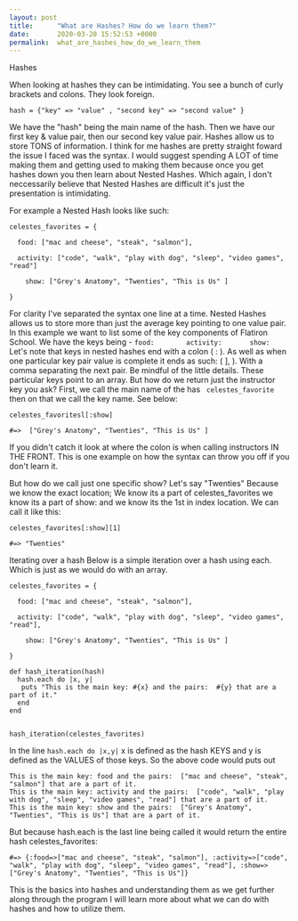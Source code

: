 ```yaml
---
layout: post
title:      "What are Hashes? How do we learn them?"
date:       2020-03-20 15:52:53 +0000
permalink:  what_are_hashes_how_do_we_learn_them
---
```


Hashes

When looking at hashes they can be intimidating. You see a bunch of curly brackets and colons. They look foreign. 

```
hash = {"key" => "value" , "second key" => "second value" }
```

We have the "hash" being the main name of the hash. Then we have our first key & value pair, then our second key value pair. Hashes allow us to store TONS of information. I think for me hashes are pretty straight foward the issue I faced was the syntax. I would suggest spending A LOT of time making them and getting used to making them because once you get hashes down you then learn about Nested Hashes. Which again, I don't neccessarily believe that Nested Hashes are difficult it's just the presentation is intimidating.

For example a Nested Hash looks like such:

```
celestes_favorites = {

  food: ["mac and cheese", "steak", "salmon"], 
	
  activity: ["code", "walk", "play with dog", "sleep", "video games", "read"]
	
	show: ["Grey's Anatomy", "Twenties", "This is Us" ]
	
}
```

For clarity I've separated the syntax one line at a time. Nested Hashes allows us to store more than just the average key pointing to one value pair. In this example we want to list some of the key components of Flatiron School. We have the keys being - ```food:        activity:       show: ``` Let's note that keys in nested hashes end with a colon ( : ). As well as when one particular key pair value is complete it ends as such: ( ], ). With a comma separating the next pair. Be mindful of the little details. These particular keys point to an array. But how do we return just the instructor key you ask?
First, we call the main name of the has ``` celestes_favorite``` then on that we call the key name. See below:

```
celestes_favoritesl[:show]

#=>  ["Grey's Anatomy", "Twenties", "This is Us" ]
```

If you didn't catch it look at where the colon is when calling instructors IN THE FRONT. This is one example on how the syntax can throw you off if you don't learn it.

But how do we call just one specific show? Let's say "Twenties" Because we know the exact location; We know its a part of celestes_favorites we know its a part of show: and we know its the 1st in index location. We can call it like this:

```
celestes_favorites[:show][1]

#=> "Twenties"
```


Iterating over a hash
Below is a simple iteration over a hash using each. Which is just as we would do with an array.

```
celestes_favorites = {

  food: ["mac and cheese", "steak", "salmon"], 
	
  activity: ["code", "walk", "play with dog", "sleep", "video games", "read"],
	
	show: ["Grey's Anatomy", "Twenties", "This is Us" ]
	
}

def hash_iteration(hash)
  hash.each do |x, y|
   puts "This is the main key: #{x} and the pairs:  #{y} that are a part of it."
  end
end


hash_iteration(celestes_favorites)
```

In the line ``` hash.each do |x,y| ```
x is defined as the hash KEYS and y is defined as the VALUES of those keys. So the above code would puts out 
```
This is the main key: food and the pairs:  ["mac and cheese", "steak", "salmon"] that are a part of it.
This is the main key: activity and the pairs:  ["code", "walk", "play with dog", "sleep", "video games", "read"] that are a part of it.
This is the main key: show and the pairs:  ["Grey's Anatomy", "Twenties", "This is Us"] that are a part of it.
```

But because hash.each is the last line being called it would return the entire hash celestes_favorites:

```
#=> {:food=>["mac and cheese", "steak", "salmon"], :activity=>["code", "walk", "play with dog", "sleep", "video games", "read"], :show=>["Grey's Anatomy", "Twenties", "This is Us"]}
```

This is the basics into hashes and understanding them as we get further along through the program I will learn more about what we can do with hashes and how to utilize them.





